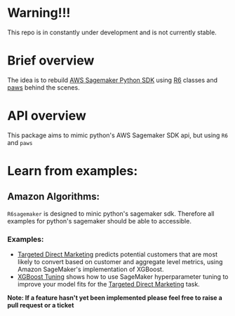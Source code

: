 # Warning!!!
This repo is in constantly under development and is not currently stable.

# Brief overview

The idea is to rebuild [AWS Sagemaker Python SDK](https://github.com/aws/sagemaker-python-sdk) using [R6](https://github.com/r-lib/R6) classes and [paws](https://github.com/paws-r/paws) behind the scenes.


# API overview

This package aims to mimic python's AWS Sagemaker SDK api, but using `R6` and `paws`


# Learn from examples:

## Amazon Algorithms:

`R6sagemaker` is designed to minic python's sagemaker sdk. Therefore all examples for python's sagemaker should be able to accessible. 

### Examples:

* [Targeted Direct Marketing](https://github.com/DyfanJones/sagemaker-r-sdk/tree/master/examples/introduction_to_applying_machine_learning/xgboost_direct_marketing) predicts potential customers that are most likely to convert based on customer and aggregate level metrics, using Amazon SageMaker's implementation of XGBoost.
* [XGBoost Tuning](https://github.com/DyfanJones/sagemaker-r-sdk/blob/master/examples/hyparameter_tuning/xgboost_direct_maketing) shows how to use SageMaker hyperparameter tuning to improve your model fits for the [Targeted Direct Marketing](https://github.com/DyfanJones/sagemaker-r-sdk/tree/master/examples/introduction_to_applying_machine_learning/xgboost_direct_marketing) task.



**Note: If a feature hasn't yet been implemented please feel free to raise a pull request or a ticket**
